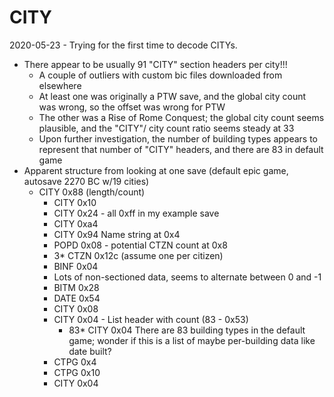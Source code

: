 # CITY

2020-05-23 - Trying for the first time to decode CITYs.

- There appear to be usually 91 "CITY" section headers per city!!!
  - A couple of outliers with custom bic files downloaded from elsewhere
  - At least one was originally a PTW save, and the global city count was wrong, so the offset was wrong for PTW
  - The other was a Rise of Rome Conquest; the global city count seems plausible, and the "CITY"/ city count ratio seems steady at 33
  - Upon further investigation, the number of building types appears to represent that number of "CITY" headers, and there are 83 in default game
- Apparent structure from looking at one save (default epic game, autosave 2270 BC w/19 cities)
    - CITY 0x88 (length/count)
        - CITY 0x10
        - CITY 0x24 - all 0xff in my example save
        - CITY 0xa4
        - CITY 0x94 Name string at 0x4
        - POPD 0x08 - potential CTZN count at 0x8
        - 3* CTZN 0x12c (assume one per citizen)
        - BINF 0x04
        - Lots of non-sectioned data, seems to alternate between 0 and -1
        - BITM 0x28
        - DATE 0x54
        - CITY 0x08
        - CITY 0x04 - List header with count (83 - 0x53)
          - 83* CITY 0x04 There are 83 building types in the default game; wonder if this is a list of maybe per-building data like date built?
        - CTPG 0x4
        - CTPG 0x10
        - CITY 0x04

